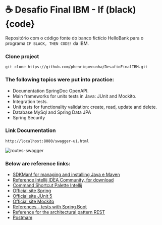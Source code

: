 # ☕ Desafio Final IBM - If (black) {code}

Repositório com o código fonte do banco fictício HelloBank para o programa `IF BLACK, THEN CODE!` da IBM.
<h3>Clone project</h3>

```
git clone https://github.com/phenriquecunha/DesafioFinalIBM.git

```

<h3>The following topics were put into practice:</h3>

* Documentation SpringDoc OpenAPI.
* Main frameworks for units tests in Java: JUnit and Mockito.
* Integration tests.
* Unit tests for functionality validation: create, read, update and delete.
* Database MySql and Spring Data JPA
* Spring Security

<h3>Link Documentation</h3>

```
http://localhost:8080/swagger-ui.html
```

![routes-swagger](https://user-images.githubusercontent.com/47660967/188882111-17d8cd3e-31fb-42e5-a7d5-70c15b4cfd9f.png)

<h3>Below are reference links:</h3>

* [SDKMan! for managing and installing Java e Maven](https://sdkman.io/)
* [Reference Intellij IDEA Community, for download](https://www.jetbrains.com/idea/download)
* [Command Shortcut Palette Intellij](https://resources.jetbrains.com/storage/products/intellij-idea/docs/IntelliJIDEA_ReferenceCard.pdf)
* [Official site Spring](https://spring.io/)
* [Official site JUnit 5](https://junit.org/junit5/docs/current/user-guide/)
* [Official site Mockito](https://site.mockito.org/)
* [References - tests with Spring Boot](https://www.baeldung.com/spring-boot-testing)
* [Reference for the architectural pattern REST](https://restfulapi.net/)
* [Postmam](https://www.postman.com/)